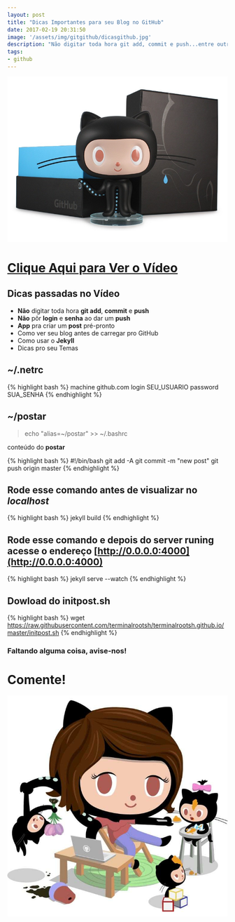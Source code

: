 ```yaml
---
layout: post
title: "Dicas Importantes para seu Blog no GitHub"
date: 2017-02-19 20:31:50
image: '/assets/img/gitgithub/dicasgithub.jpg'
description: "Não digitar toda hora git add, commit e push...entre outras dias valiosíssimas"
tags:
- github
---
```


![Dicas Importantes para seu Blog no GitHub](/assets/img/gitgithub/dicasgithub.jpg "Dicas Importantes para seu Blog no GitHub")


# [Clique Aqui para Ver o Vídeo](https://www.youtube.com/watch?v=sOSWfN6iGno)


## Dicas passadas no Vídeo

* __Não__ digitar toda hora __git add__, __commit__ e __push__
* __Não__ pôr __login__ e __senha__ ao dar um __push__
* __App__ pra criar um __post__ pré-pronto
* Como ver seu blog antes de carregar pro GitHub
* Como usar o __Jekyll__
* Dicas pro seu Temas

## ~/.netrc
{% highlight bash %}
machine github.com login SEU_USUARIO password SUA_SENHA
{% endhighlight %}

## ~/postar
> echo "alias=~/postar" >> ~/.bashrc

conteúdo do __postar__

{% highlight bash %}
#!/bin/bash
git add -A
git commit -m "new post"
git push origin master
{% endhighlight %}

## Rode esse comando antes de visualizar no *localhost*
{% highlight bash %}
jekyll build
{% endhighlight %}

## Rode esse comando e depois do __server runing__ acesse o endereço [http://0.0.0.0:4000](http://0.0.0.0:4000)
{% highlight bash %}
jekyll serve --watch
{% endhighlight %}

## Dowload do initpost.sh
{% highlight bash %}
wget https://raw.githubusercontent.com/terminalrootsh/terminalrootsh.github.io/master/initpost.sh
{% endhighlight %}

### Faltando alguma coisa, avise-nos!

# Comente!

![Blog Linux Dicas GitHub](/assets/img/gitgithub/dicashub.jpg "Blog Linux Dicas GitHub")

<script async src="https://pagead2.googlesyndication.com/pagead/js/adsbygoogle.js"></script>

<!-- Informat -->
<ins class="adsbygoogle"
 style="display:block"
 data-ad-client="ca-pub-2838251107855362"
 data-ad-slot="2327980059"
 data-ad-format="auto"
 data-full-width-responsive="true"></ins>

<script>
(adsbygoogle = window.adsbygoogle || []).push({});
</script>



